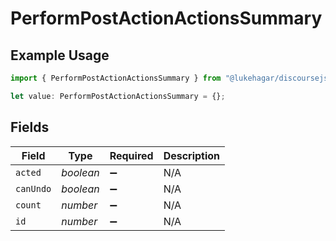 # PerformPostActionActionsSummary

## Example Usage

```typescript
import { PerformPostActionActionsSummary } from "@lukehagar/discoursejs/sdk/models/operations";

let value: PerformPostActionActionsSummary = {};
```

## Fields

| Field              | Type               | Required           | Description        |
| ------------------ | ------------------ | ------------------ | ------------------ |
| `acted`            | *boolean*          | :heavy_minus_sign: | N/A                |
| `canUndo`          | *boolean*          | :heavy_minus_sign: | N/A                |
| `count`            | *number*           | :heavy_minus_sign: | N/A                |
| `id`               | *number*           | :heavy_minus_sign: | N/A                |